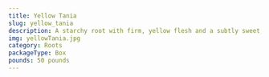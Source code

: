 ```yaml
---
title: Yellow Tania
slug: yellow_tania
description: A starchy root with firm, yellow flesh and a subtly sweet, earthy flavor. A staple in Caribbean and African cuisines, used in soups, frying, stews, or as flour base. High in fiber, vitamin A, potassium, and complex carbs. Its vibrant yellow hue remains after cooking, perfect for colorful dishes. Gluten-free and essential in traditional diets.
img: yellowTania.jpg
category: Roots
packageType: Box
pounds: 50 pounds
---
```

